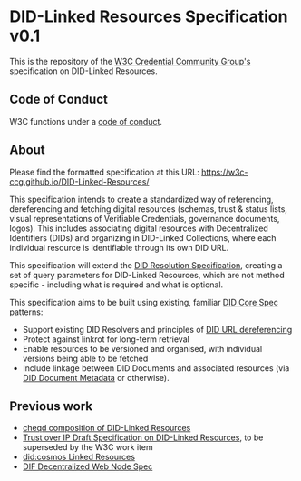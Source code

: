 # DID-Linked Resources Specification v0.1

This is the repository of the [W3C Credential Community Group's](https://www.w3.org/community/credentials/) specification on DID-Linked Resources.

## Code of Conduct

W3C functions under a [code of conduct](https://www.w3.org/Consortium/cepc/).

## About

Please find the formatted specification at this URL: https://w3c-ccg.github.io/DID-Linked-Resources/

This specification intends to create a standardized way of referencing, dereferencing and fetching digital resources (schemas, trust & status lists, visual representations of Verifiable Credentials, governance documents, logos). This includes associating digital resources with Decentralized Identifiers (DIDs) and organizing in DID-Linked Collections, where each individual resource is identifiable through its own DID URL.

This specification will extend the [DID Resolution Specification](https://w3c-ccg.github.io/did-resolution/), creating a set of query parameters for DID-Linked Resources, which are not method specific - including what is required and what is optional. 

This specification aims to be built using existing, familiar [DID Core Spec](https://www.w3.org/TR/did-core/) patterns:

- Support existing DID Resolvers and principles of [DID URL dereferencing](https://www.w3.org/TR/did-core/#did-url-dereferencing)
- Protect against linkrot for long-term retrieval
- Enable resources to be versioned and organised, with individual versions being able to be fetched
- Include linkage between DID Documents and associated resources (via [DID Document Metadata](https://www.w3.org/TR/did-core/#did-document-metadata) or otherwise).

## Previous work

- [cheqd composition of DID-Linked Resources](https://docs.cheqd.io/identity/architecture/adr-list/adr-002-did-linked-resources)
- [Trust over IP Draft Specification on DID-Linked Resources](https://wiki.trustoverip.org/display/HOME/DID-Linked+Resources+Specification), to be superseded by the W3C work item
- [did:cosmos Linked Resources](https://github.com/EarthProgram/did-cosmos#linked-resources)
- [DIF Decentralized Web Node Spec](https://identity.foundation/decentralized-web-node/spec/#did-relative-urls)
